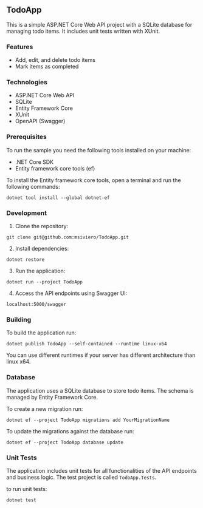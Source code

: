
## TodoApp

This is a simple ASP.NET Core Web API project with a SQLite database for managing todo items. It includes unit tests written with XUnit.

### Features

* Add, edit, and delete todo items
* Mark items as completed

### Technologies

* ASP.NET Core Web API
* SQLite
* Entity Framework Core
* XUnit
* OpenAPI (Swagger)

### Prerequisites

To run the sample you need the following tools installed on your machine:

* .NET Core SDK
* Entity framework core tools (ef)

To install the Entity framework core tools, open a terminal and run the following commands:

```
dotnet tool install --global dotnet-ef
```

### Development

1. Clone the repository:

```
git clone git@github.com:msiviero/TodoApp.git
```

2. Install dependencies:

```
dotnet restore
```

3. Run the application:

```
dotnet run --project TodoApp
```

4. Access the API endpoints using Swagger UI:

```
localhost:5000/swagger
```

### Building

To build the application run:

```
dotnet publish TodoApp --self-contained --runtime linux-x64
```

You can use different runtimes if your server has different architecture than linux x64.

### Database

The application uses a SQLite database to store todo items. The schema is managed by Entity Framework Core.

To create a new migration run:

```
dotnet ef --project TodoApp migrations add YourMigrationName
```

To update the migrations against the database run:
```
dotnet ef --project TodoApp database update
```

### Unit Tests

The application includes unit tests for all functionalities of the API endpoints and business logic. The test project is called `TodoApp.Tests`.

to run unit tests:
```
dotnet test
```